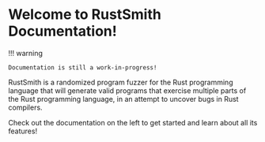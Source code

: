 # Welcome to RustSmith Documentation!

!!! warning

    Documentation is still a work-in-progress!

RustSmith is a randomized program fuzzer for the Rust programming language that will generate valid programs that 
exercise multiple parts of the Rust programming language, in an attempt to uncover bugs in Rust compilers.

Check out the documentation on the left to get started and learn about all its features!
